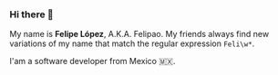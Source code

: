 ### Hi there 👋

My name is **Felipe López**, A.K.A. Felipao. My friends always find new variations of my name that match the regular expression `Feli\w*`. 

I'am a software developer from Mexico 🇲🇽.



<!--
**felipaoo/felipaoo** is a ✨ _special_ ✨ repository because its `README.md` (this file) appears on your GitHub profile.

Here are some ideas to get you started:

- 🔭 I’m currently working on ...
- 🌱 I’m currently learning ...
- 👯 I’m looking to collaborate on ...
- 🤔 I’m looking for help with ...
- 💬 Ask me about ...
- 📫 How to reach me: ...
- 😄 Pronouns: ...
- ⚡ Fun fact: ...
-->
